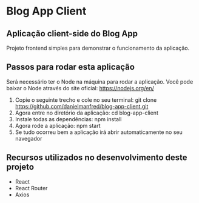 # Blog App Client 

## Aplicação client-side do Blog App

Projeto frontend simples para demonstrar o funcionamento da aplicação.

## Passos para rodar esta aplicação

Será necessário ter o Node na máquina para rodar a aplicação. 
Você pode baixar o Node através do site oficial: https://nodejs.org/en/

1. Copie o seguinte trecho e cole no seu terminal: git clone https://github.com/danielmanfred/blog-app-client.git
2. Agora entre no diretório da aplicação: cd blog-app-client
3. Instale todas as dependências: npm install
4. Agora rode a aplicação: npm start
5. Se tudo ocorreu bem a aplicação irá abrir automaticamente no seu navegador

## Recursos utilizados no desenvolvimento deste projeto

- React
- React Router
- Axios